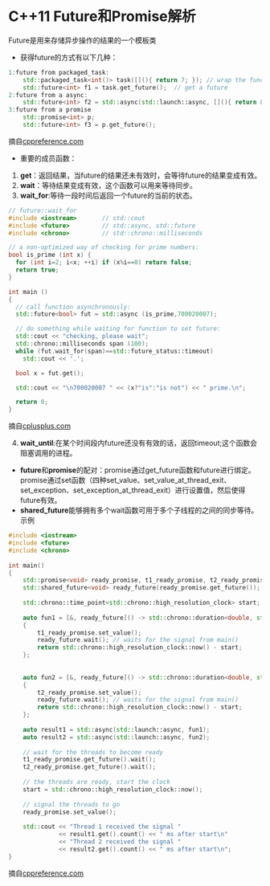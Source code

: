 # C++11 Future和Promise解析

Future是用来存储异步操作的结果的一个模板类

* 获得future的方式有以下几种：
```c++
1:future from packaged_task:
    std::packaged_task<int()> task([](){ return 7; }); // wrap the function
    std::future<int> f1 = task.get_future();  // get a future
2:future from a async:
    std::future<int> f2 = std::async(std::launch::async, [](){ return 8; });
3:future from a promise
    std::promise<int> p;
    std::future<int> f3 = p.get_future();
```
摘自[cppreference.com](http://en.cppreference.com/w/cpp/thread/future)

* 重要的成员函数：
1. **get**：返回结果，当future的结果还未有效时，会等待future的结果变成有效。
2. **wait**：等待结果变成有效，这个函数可以用来等待同步。
3. **wait_for**:等待一段时间后返回一个future的当前的状态。
```c++
// future::wait_for
#include <iostream>       // std::cout
#include <future>         // std::async, std::future
#include <chrono>         // std::chrono::milliseconds

// a non-optimized way of checking for prime numbers:
bool is_prime (int x) {
  for (int i=2; i<x; ++i) if (x%i==0) return false;
  return true;
}

int main ()
{
  // call function asynchronously:
  std::future<bool> fut = std::async (is_prime,700020007); 

  // do something while waiting for function to set future:
  std::cout << "checking, please wait";
  std::chrono::milliseconds span (100);
  while (fut.wait_for(span)==std::future_status::timeout)
    std::cout << '.';

  bool x = fut.get();

  std::cout << "\n700020007 " << (x?"is":"is not") << " prime.\n";

  return 0;
}
```
摘自[cplusplus.com](http://www.cplusplus.com/reference/future/future/wait_for/)

4. **wait_until**:在某个时间段内future还没有有效的话，返回timeout;这个函数会阻塞调用的进程。
* **future**和**promise**的配对：promise通过get_future函数和future进行绑定。promise通过set函数（四种set_value、set_value_at_thread_exit、set_exception、set_exception_at_thread_exit）进行设置值，然后使得future有效。
* **shared_future**能够拥有多个wait函数可用于多个子线程的之间的同步等待。
示例
```c++
#include <iostream>
#include <future>
#include <chrono>
 
int main()
{   
    std::promise<void> ready_promise, t1_ready_promise, t2_ready_promise;
    std::shared_future<void> ready_future(ready_promise.get_future());
 
    std::chrono::time_point<std::chrono::high_resolution_clock> start;
 
    auto fun1 = [&, ready_future]() -> std::chrono::duration<double, std::milli> 
    {
        t1_ready_promise.set_value();
        ready_future.wait(); // waits for the signal from main()
        return std::chrono::high_resolution_clock::now() - start;
    };
 
 
    auto fun2 = [&, ready_future]() -> std::chrono::duration<double, std::milli> 
    {
        t2_ready_promise.set_value();
        ready_future.wait(); // waits for the signal from main()
        return std::chrono::high_resolution_clock::now() - start;
    };
 
    auto result1 = std::async(std::launch::async, fun1);
    auto result2 = std::async(std::launch::async, fun2);
 
    // wait for the threads to become ready
    t1_ready_promise.get_future().wait();
    t2_ready_promise.get_future().wait();
 
    // the threads are ready, start the clock
    start = std::chrono::high_resolution_clock::now();
 
    // signal the threads to go
    ready_promise.set_value();
 
    std::cout << "Thread 1 received the signal "
              << result1.get().count() << " ms after start\n"
              << "Thread 2 received the signal "
              << result2.get().count() << " ms after start\n";
}
```
摘自[cppreference.com](http://en.cppreference.com/w/cpp/thread/shared_future)